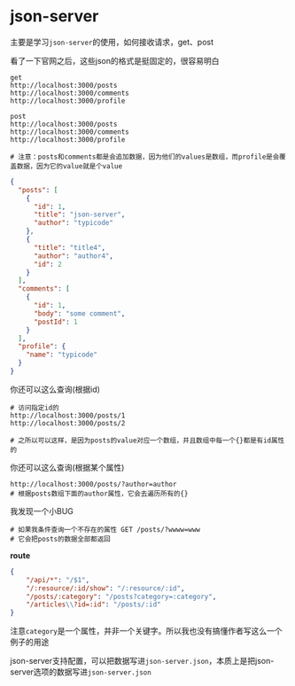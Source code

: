 # json-server

主要是学习`json-server`的使用，如何接收请求，get、post

看了一下官网之后，这些json的格式是挺固定的，很容易明白

```shell
get
http://localhost:3000/posts
http://localhost:3000/comments
http://localhost:3000/profile

post
http://localhost:3000/posts
http://localhost:3000/comments
http://localhost:3000/profile

# 注意：posts和comments都是会追加数据，因为他们的values是数组，而profile是会覆盖数据，因为它的value就是个value

```

```json
{
  "posts": [
    {
      "id": 1,
      "title": "json-server",
      "author": "typicode"
    },
    {
      "title": "title4",
      "author": "author4",
      "id": 2
    }
  ],
  "comments": [
    {
      "id": 1,
      "body": "some comment",
      "postId": 1
    }
  ],
  "profile": {
    "name": "typicode"
  }
}
```

你还可以这么查询(根据id)
```shell
# 访问指定id的
http://localhost:3000/posts/1
http://localhost:3000/posts/2

# 之所以可以这样，是因为posts的value对应一个数组，并且数组中每一个{}都是有id属性的
```

你还可以这么查询(根据某个属性)
```shell
http://localhost:3000/posts/?author=author
# 根据posts数组下面的author属性，它会去遍历所有的{}
```

我发现一个小BUG
```shell
# 如果我条件查询一个不存在的属性 GET /posts/?wwww=www
# 它会把posts的数据全部都返回
```

**route**
```json
{
    "/api/*": "/$1",
    "/:resource/:id/show": "/:resource/:id",
    "/posts/:category": "/posts?category=:category",
    "/articles\\?id=:id": "/posts/:id"
}
```

注意`category`是一个属性，并非一个关键字。所以我也没有搞懂作者写这么一个例子的用途


json-server支持配置，可以把数据写进`json-server.json`，本质上是把json-server选项的数据写进`json-server.json`